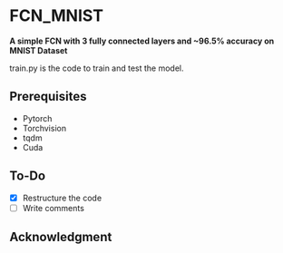# FCN_MNIST
**A simple FCN with 3 fully connected layers and ~96.5% accuracy on MNIST Dataset**

train.py is the code to train and test the model.

## Prerequisites
- Pytorch
- Torchvision
- tqdm
- Cuda

## To-Do
- [x] Restructure the code
- [ ] Write comments

## Acknowledgment
